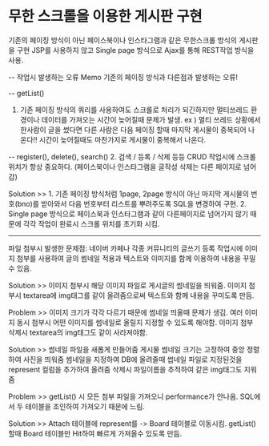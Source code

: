 # 무한 스크롤을 이용한 게시판 구현

기존의 페이징 방식이 아닌 페이스북이나 인스타그램과 같은 무한스크롤 방식의 게시판을 구현
JSP를 사용하지 않고 Single page 방식으로 Ajax를 통해 REST작업 방식을 사용. 


-- 작업시 발생하는 오류 Memo
기존의 페이징 방식과 다른점과 발생하는 오류!

-- getList()
1. 기존 페이징 방식의 쿼리를 사용하여도 스크롤로 처리가 되긴하지만 멀티쓰레드 환경이나
   데이터를 가져오는 시간이 늦어질때 문제가 발생.
ex ) 멀티 쓰레드 상황에서 한사람이 글을 썼다면 다른 사람은 다음 페이징 할때 마지막
     게시물이 중복되어 나온다!! 시간이 늦어질때도 마찬가지로 게시물이 중복해서 나온다.
        
-- register(), delete(), search() 
2. 검색 / 등록 / 삭제 등등 CRUD 작업시에 스크롤위치가 항상 중요하다.
   (페이스북이나 인스타그램을 글작성 삭제는 다른 페이지로 넘어감)

Solution >> 1. 기존 페이징 방식처럼 1page, 2page 방식이 아닌 마지막 게시물의 번호(bno)를 받아와서
               다음 번호부터 리스트를 뿌려주도록 SQL을 변경하여 구현.
            2. Single page 방식으로 페이스북과 인스타그램과 같이 다른페이지로 넘어가지 않기 때문에
               각각 작업이 완료시 스크롤 위치를 초기화 시킴.
               
-----------------------------------------------------------------------------------------------

파일 첨부시 발생한 문제점: 네이버 카페나 각종 커뮤니티의 글쓰기 등록 작업시에 이미지 첨부를 사용하여
                          글의 썸네일 적용과 텍스트와 이미지를 함께 이용하여 내용을 꾸밀 수 있음.
                          
Solution >> 이미지 첨부시 해당 이미지 파일로 게시글의 썸네일을 띄워줌.
            이미지 첨부시 textarea에 img태그를 같이 올려줌으로써 텍스트와 함께 내용을 꾸미도록 만듬.
            
Problem >> 이미지 크기가 각각 다르기 때문에 썸네일 띄울때 문제가 생김.
           여러 이미지 동시 첨부시 어떤 이미지를 썸네일로 올릴지 지정할 수 있도록 해야함.
           이미지 첨부 삭제시 textarea의 img태그도 같이 사라져야함.
           
Solution >> 썸네일 파일을 새롭게 만들어줌 게시물 썸네일 크기는 고정하여 중앙 정렬하여 사진을 띄워줌
            썸네일을 지정하여 DB에 올려줄때 썹네일 파일로 지정된것을 represent 컬럼을 추가하여 올려줌
            삭제시 파일이름을 추적하여 같은 img태그도 지워줌

Problem >> getList() 시 모든 첨부 파일을 가져오니 performance가 안나옴. SQL에서 두 테이블을 조인하여
           가져오기 때문에 느림.

Solution >> Attach 테이블에 represent를 -> Board 테이블로 이동시킴. getList() 할때 Board 테이블만
            Hit하여 빠르게 가져올수 있도록 만듬.
           
